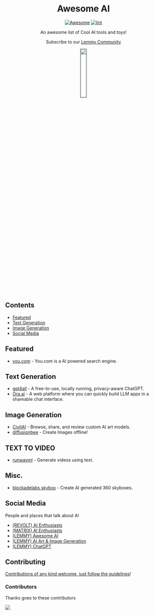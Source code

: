 <div align="center">

<!-- title -->

<!--lint ignore no-dead-urls-->

# Awesome AI 
[![Awesome](https://awesome.re/badge.svg)](https://awesome.re) [![lint](https://github.com/BrandgrandRealMe/awesome-AI/actions/workflows/lint.yaml/badge.svg)](https://github.com/BrandgrandRealMe/awesome-AI/actions/workflows/lint.yaml)

<!-- subtitle -->

An awesome list of Cool AI tools and toys!

Subscribe to our [Lemmy Community](https://lemmy.world/c/awesomeai)

<!-- image -->

<a href="" target="_blank" rel="noopener noreferrer">
  <img width="20%" src="https://i.ibb.co/mRyjN9F/AIlogo.png" />
</a>

<!-- description -->


</div>

<!-- TOC -->

## Contents

- [Featured](#featured)
- [Text Generation](#text-generation)
- [Image Generation](#image-generation)
- [Social Media](#social-media)


<!-- CONTENT -->

## Featured

- [you.com](https://you.com) - You.com is a AI powered search engine.

## Text Generation
- [gpt4all](https://gpt4all.io/index.html) - A free-to-use, locally running, privacy-aware ChatGPT.
- [Ora.ai](https://ora.ai) - A web platform where you can quickly build LLM apps in a shareable chat interface.
## Image Generation
- [CivitAI](https://civitai.com/) - Browse, share, and review custom AI art models.
- [diffusionbee](https://diffusionbee.com/) - Create Images offline!
## TEXT TO VIDEO 
- [runwayml](https://runwayml.com/) - Generate videos using text. 

## Misc.
- [blockadelabs skybox](https://skybox.blockadelabs.com) - Create AI generated 360 skyboxes.

<!-- END CONTENT -->

## Social Media
People and places that talk about AI
<!-- list people worth following on social sites (Twitter, LinkedIn, GitHub, YouTube etc.) -->
- [(REVOLT) AI Enthusiasts](https://rvlt.gg/Nf3Fm1q9) 
- [(MATRIX) AI Enthusiasts](https://matrix.to/#/#ai-enthusiasts:matrix.calitabby.com)
- [(LEMMY) Awesome AI]([https://lemmy.world/c/ai_art](https://lemmy.world/c/awesomeai))
- [(LEMMY) AI Art & Image Generation](https://lemmy.world/c/ai_art)
- [(LEMMY) ChatGPT](https://lemmy.world/c/chatgpt)


## Contributing

[Contributions of any kind welcome, just follow the guidelines](contributing.md)!

### Contributors

Thanks goes to these contributors

<a href="https://github.com/BrandgrandRealMe/awesome-AI/graphs/contributors">
  <img src="https://contrib.rocks/image?repo=BrandgrandRealMe/awesome-AI" />
</a>
